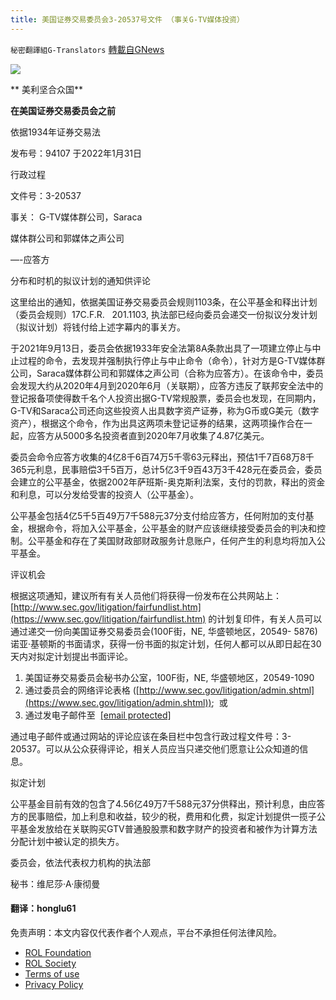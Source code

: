 ```yaml
---
title: 美国证券交易委员会3-20537号文件 （事关G-TV媒体投资）
---
```

`秘密翻譯組G-Translators` [轉載自GNews](https://gnews.org/zh-hans/1943423/)

![](https://assets.gnews.org/wp-content/uploads/2022/02/16437385541.png)


**  美利坚合众国**

**在美国证券交易委员会之前**

依据1934年证券交易法

发布号：94107 于2022年1月31日

行政过程

文件号：3-20537

事关： G-TV媒体群公司，Saraca

媒体群公司和郭媒体之声公司

—-应答方

分布和时机的拟议计划的通知供评论

这里给出的通知，依据美国证券交易委员会规则1103条，在公平基金和释出计划（委员会规则）17C.F.R.   201.1103, 执法部已经向委员会递交一份拟议分发计划（拟议计划）将钱付给上述字幕内的事关方。

于2021年9月13日，委员会依据1933年安全法第8A条款出具了一项建立停止与中止过程的命令，去发现并强制执行停止与中止命令（命令），针对方是G-TV媒体群公司，Saraca媒体群公司和郭媒体之声公司（合称为应答方）。在该命令中，委员会发现大约从2020年4月到2020年6月（关联期），应答方违反了联邦安全法中的登记报备项使得数千名个人投资出据G-TV常规股票，委员会也发现，在同期内，G-TV和Saraca公司还向这些投资人出具数字资产证券，称为G币或G美元（数字资产），根据这个命令，作为出具这两项未登记证券的结果，这两项操作合在一起，应答方从5000多名投资者直到2020年7月收集了4.87亿美元。

委员会命令应答方收集的4亿8千6百74万5千零63元释出，预估1千7百68万8千365元利息，民事赔偿3千5百万，总计5亿3千9百43万3千428元在委员会，委员会建立的公平基金，依据2002年萨班斯-奥克斯利法案，支付的罚款，释出的资金和利息，可以分发给受害的投资人（公平基金）。

公平基金包括4亿5千5百49万7千588元37分支付给应答方，任何附加的支付基金，根据命令，将加入公平基金，公平基金的财产应该继续接受委员会的判决和控制。公平基金和存在了美国财政部财政服务计息账户，任何产生的利息均将加入公平基金。

评议机会

根据这项通知，建议所有有关人员他们将获得一份发布在公共网站上：[http://www.sec.gov/litigation/fairfundlist.htm](https://www.sec.gov/litigation/fairfundlist.htm) 的计划复印件，有关人员可以通过递交一份向美国证券交易委员会(100F街，NE, 华盛顿地区，20549- 5876)诺亚·基顿斯的书面请求，获得一份书面的拟定计划，任何人都可以从即日起在30天内对拟定计划提出书面评论。

1. 美国证券交易委员会秘书办公室，100F街，NE, 华盛顿地区，20549-1090
2. 通过委员会的网络评论表格 ([http://www.sec.gov/litigation/admin.shtml](https://www.sec.gov/litigation/admin.shtml));  或
3. 通过发电子邮件至  [\[email protected\]](/cdn-cgi/l/email-protection#e193948d84cc828e8c8c848f9592a1928482cf868e97)


通过电子邮件或通过网站的评论应该在条目栏中包含行政过程文件号：3-20537。可以从公众获得评论，相关人员应当只递交他们愿意让公众知道的信息。

拟定计划

公平基金目前有效的包含了4.56亿49万7千588元37分供释出，预计利息，由应答方的民事赔偿，加上利息和收益，较少的税，费用和化费，拟定计划提供一揽子公平基金发放给在关联购买GTV普通股股票和数字财产的投资者和被作为计算方法分配计划中被认定的损失方。

委员会，依法代表权力机构的执法部

秘书：维尼莎·A·康彻曼



#### 翻译：honglu61

 

免责声明：本文内容仅代表作者个人观点，平台不承担任何法律风险。

- [ROL Foundation](https://rolfoundation.org/)
- [ROL Society](https://rolsociety.org/)
- [Terms of use](https://gnews.org/terms-of-use-3/)
- [Privacy Policy](https://gnews.org/privacy-policy/)
